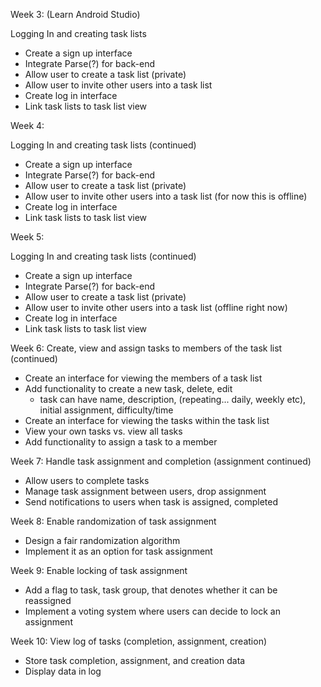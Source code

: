 Week 3:
(Learn Android Studio)

Logging In and creating task lists
- Create a sign up interface
- Integrate Parse(?) for back-end
- Allow user to create a task list (private)
- Allow user to invite other users into a task list
- Create log in interface
- Link task lists to task list view


Week 4:


Logging In and creating task lists (continued)
- Create a sign up interface
- Integrate Parse(?) for back-end
- Allow user to create a task list (private)
- Allow user to invite other users into a task list (for now this is offline)
- Create log in interface
- Link task lists to task list view





Week 5:

Logging In and creating task lists (continued)
- Create a sign up interface
- Integrate Parse(?) for back-end
- Allow user to create a task list (private)
- Allow user to invite other users into a task list (offline right now)
- Create log in interface
- Link task lists to task list view

Week 6:
Create, view and assign tasks to members of the task list (continued)
- Create an interface for viewing the members of a task list 
- Add functionality to create a new task, delete, edit
    - task can have name, description, (repeating... daily, weekly etc), initial assignment, difficulty/time
- Create an interface for viewing the tasks within the task list
- View your own tasks vs. view all tasks
- Add functionality to assign a task to a member



Week 7:
Handle task assignment and completion (assignment continued)
 - Allow users to complete tasks
 - Manage task assignment between users, drop assignment
 - Send notifications to users when task is assigned, completed


Week 8:
Enable randomization of task assignment
 - Design a fair randomization algorithm
 - Implement it as an option for task assignment


Week 9:
Enable locking of task assignment
 - Add a flag to task, task group, that denotes whether it can be reassigned
 - Implement a voting system where users can decide to lock an assignment


Week 10:
View log of tasks (completion, assignment, creation)
 - Store task completion, assignment, and creation data
 - Display data in log

